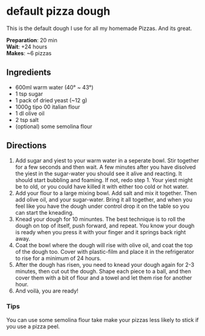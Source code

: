 
# default pizza dough
This is the default dough I use for all my homemade Pizzas. And its great.

**Preparation**: 20 min  
**Wait**: +24 hours   
**Makes**: ~6 pizzas

## Ingredients 
  * 600ml warm water (40° ~ 43°)
  * 1 tsp sugar
  * 1 pack of dried yeast (~12 g)
  * 1000g tipo 00 italian flour
  * 1 dl olive oil
  * 2 tsp salt
  * (optional) some semolina flour
  
## Directions

1. Add sugar and yiest to your warm water in a seperate bowl. Stir together for a few seconds and then wait. A few minutes after you have disolved the yiest in the sugar-water you should see it alive and reacting. It should start bubbling and foaming. If not, redo step 1. Your yiest might be to old, or you could have killed it with either too cold or hot water.
2. Add your flour to a large mixing bowl. Add salt and mix it together. Then add olive oil, and your sugar-water. Bring it all together, and when you feel like you have the dough under control drop it on the table so you can start the kneading.
3. Knead your dough for 10 minuntes. The best technique is to roll the dough on top of itself, push forward, and repeat. You know your dough is ready when you press it with your finger and it springs back right away.
4. Coat the bowl where the dough will rise with olive oil, and coat the top of the dough too. Cover with plastic-film and place it in the refrigerator to rise for a minimum of 24 hours. 
5. After the dough has risen, you need to knead your dough again for 2-3 minutes, then cut out the dough. Shape each piece to a ball, and then cover them with a bit of flour and a towel and let them rise for another hour.
6. And voilà, you are ready!


### Tips
You can use some semolina flour take make your pizzas less likely to stick if you use a pizza peel.
